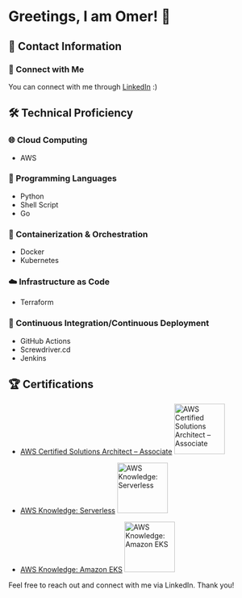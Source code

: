 # Greetings, I am Omer! 👋

## 📩 Contact Information
### 🔗 Connect with Me
You can connect with me through [LinkedIn](https://www.linkedin.com/in/omer-aplatony/) :)

## 🛠 Technical Proficiency
### 🌐 Cloud Computing
- AWS

### 🐍 Programming Languages
- Python
- Shell Script
- Go

### 🐳 Containerization & Orchestration
- Docker
- Kubernetes

### ☁️ Infrastructure as Code
- Terraform

### 🚀 Continuous Integration/Continuous Deployment
- GitHub Actions
- Screwdriver.cd
- Jenkins

## 🏆 Certifications
- [AWS Certified Solutions Architect – Associate](https://www.credly.com/badges/2e012283-99a7-4bf3-8f72-f207f9536e2b/public_url)
  <img src="https://user-images.githubusercontent.com/1132274/202476096-07ddb159-9867-45df-b892-cf5ffc86c058.png" alt="AWS Certified Solutions Architect – Associate" width="100px">

- [AWS Knowledge: Serverless](https://www.credly.com/badges/d7813327-eb42-4745-ba1a-193566ea103a)
  <img src="https://images.credly.com/size/120x120/images/e07c6cc4-b737-4d7e-8ce8-66b6b7a60367/image.png" alt="AWS Knowledge: Serverless" width="100px">

- [AWS Knowledge: Amazon EKS](https://www.credly.com/badges/50fd0e08-c549-4e0a-b69c-62d9b3ed7d18/public_url)
  <img src="https://images.credly.com/size/340x340/images/9bcbde6d-1754-4617-9337-124f7b10a6c2/image.png" alt="AWS Knowledge: Amazon EKS" width="100px">

Feel free to reach out and connect with me via LinkedIn. Thank you!
